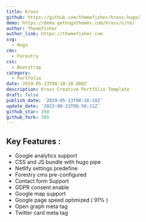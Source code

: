 ```yaml
---
title: Kross
github: https://github.com/themefisher/kross-hugo/
demo: https://demo.gethugothemes.com/kross/site/
author: Themefisher
author_link: https://themefisher.com
ssg:
  - Hugo
cms:
  - Forestry
css:
  - Bootstrap
category:
  - Portfolio
date: 2019-05-13T08:18:18.000Z
description: Kross Creative Portfolio Template
draft: false
publish_date: '2019-05-13T08:18:18Z'
update_date: '2023-06-21T06:56:11Z'
github_star: 268
github_fork: 385
---
```


## Key Features :

- Google analytics support
- CSS and JS bundle with hugo pipe
- Netlify settings predefine
- Forestry cms pre-configured
- Contact form Support
- GDPR consent enable
- Google map support
- Google page speed optimized ( 91% )
- Open graph meta tag
- Twitter card meta tag

